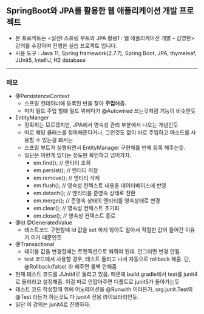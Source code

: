 ## SpringBoot와 JPA를 활용한 웹 애플리케이션 개발 프로젝트
- 본 프로젝트는 <실전! 스프링 부트와 JPA 활용1 : 웹 애플리케이션 개발 - 김영한> 강의를 수강하며 진행한 실습 프로젝트 입니다.
- 사용 도구 : Java 11, Spring framework(2.7.7), Spring Boot, JPA, thymeleaf, JUnit5, IntelliJ, H2 database 
-------
### 메모
- @PersistenceContext
  - 스프링 컨테이너에 등록된 빈을 찾아 **주입**해줌. 
  - 마치 필드 주입 할떄 필드 위에다가 @Autowired 쓰는것처럼 기능이 비슷한듯
- EntityManger
  - 정확히는 모르겠지만, JPA에서 영속성 관리 부분에서 나오는 개념인듯
  - 따로 해당 클래스를 정의해준다거나, 그런것도 없이 바로 주입하고 메소드를 사용할 수 있는걸 봐서는
  - 스프링 부트가 실행되면서 EntityManager 구현체를 빈에 등록 해주는듯.
  - 일단은 이런게 있다는 정도만 확인하고 넘어가자.
    - em.find();    // 엔티티 조회
    - em.persist(); // 엔티티 저장
    - em.remove();  // 엔티티 삭제
    - em.flush();   // 영속성 컨텍스트 내용을 데이터베이스에 반영
    - em.detach();  // 엔티티를 준영속 상태로 전환
    - em.merge();   // 준영속 상태의 엔티티를 영속상태로 변경
    - em.clear();   // 영속성 컨텍스트 초기화
    - em.close();   // 영속성 컨텍스트 종료
- @Id @GeneratedValue
  - 테스트코드 구현할때 Id 값을 set 하지 않아도 알아서 적절한 값이 들어간 이유가 이거 때문인듯
- @Transactional
  - 테이블 값을 변경할때는 트랜젝션으로 쏴줘야 된대. 안그러면 변경 안됨.
  - test 코드에서 사용할 경우, 테스트 돌리고 나서 자동으로 rollback 해줌. 단, @Rollback(false) 라 해주면 롤백 안해줌
- 현재 테스트 코드를 JUnit4로 돌리고 있음. 때문에 build.gradle에서 test를 junit4로 돌리라고 설정해줌. 이걸 따로 안잡아주면 디폴트로 junit5가 돌아가는듯
- 테스트 코드 작성할때 위에 어노테이션을 @Runwith 이라든가, org.junit.Test의 @Test 라든가 하는것도 다 junit4 전용 라이브러리인듯.
- 일단 이 강의는 junit4로 진행하자.
